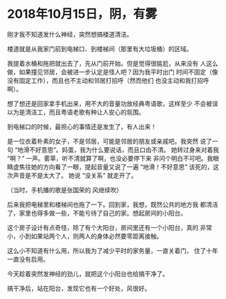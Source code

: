 # 2018年10月15日，阴，有雾

刚才我不知道发什么神经，突然想搞楼道清洁。

楼道就是从我家门前到电梯口、到楼梯间（那里有大垃圾桶）的区域。

我提着水桶和拖把就出去了，先从门前开始。但是觉得很尴尬，从来没有
人这么做，如果撞见邻居，会被进一步认定是怪人吧？因为我平时出门
时间不固定（像没有固定工作），而且也不主动和邻居打招呼（然而他们
也没主动和我打招呼啊）。

想了想还是回家拿手机出来，用不大的音量功放经典粤语歌，这样至少
不会被误以为是清洁工，而且粤语老歌有种让人安心的氛围。

到电梯口的时候，最担心的事情还是发生了，有人出来！

是一位衣着朴素的女子，不是邻居，可能是邻居的朋友或亲戚吧。我突然
说了一句 “地滑不好意思”。妈蛋，我为什么要说话，而且口齿不清。
她转过身来对着我 “啊？” 一声。雾草，听不清就算了啊，也没必要停下来
非问个明白不可吧。我眼睛虚焦往她的方向看了一眼，提起音量又说了一遍
“地滑！不好意思” 该死的，这次声音是不是太大了。
她说 “没关系” 就走开了。

（当时，手机播的歌是张国荣的 风继续吹）

后来我把电梯里和楼梯间也拖了一下。回到家，我想，既然公共的地方我
都清洁了，家里也得多做一些，不能亏待了自己的家。想起房间的小阳台。

这个房子设计有点奇怪，除了有个大阳台，房间里还有一个小阳台，真的
非常小，小到如果站两个人，则两人的身体必然要零距离接触。

这么小不知道有什么用，所以我为了减少平时的家务量，一直关着门，
住了十年一直没有启用。

今天趁着突然发神经的劲儿，就把这个小阳台也给搞干净了。

搞干净后，站在阳台，发现它也有一个好处，风很好。

